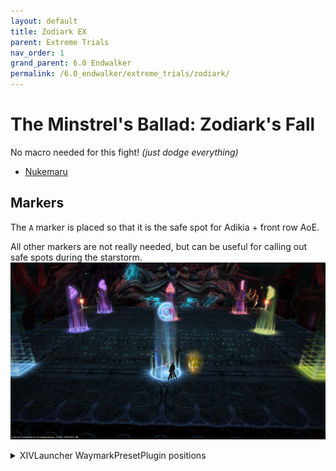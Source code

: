 ```yaml
---
layout: default
title: Zodiark EX
parent: Extreme Trials
nav_order: 1
grand_parent: 6.0 Endwalker
permalink: /6.0_endwalker/extreme_trials/zodiark/
---
```


# The Minstrel's Ballad: Zodiark's Fall

No macro needed for this fight! *(just dodge everything)*

- [Nukemaru](https://youtu.be/fg-NG2EQY-o)

## Markers

The `A` marker is placed so that it is the safe spot for Adikia + front row AoE.

All other markers are not really needed, but can be useful for calling out safe spots during the starstorm.
![](images/markers.jpg)
<details>
<summary>XIVLauncher WaymarkPresetPlugin positions</summary>

<div class="language-json highlighter-rouge"><div class="highlight"><pre class="highlight">
<code>{"Name":"Zodiark EX","MapID":803,"A":{"X":100.0,"Y":0.0,"Z":92.0,"ID":0,"Active":true},"B":{"X":114.0,"Y":0.0,"Z":100.0,"ID":1,"Active":true},"C":{"X":100.0,"Y":0.0,"Z":114.0,"ID":2,"Active":true},"D":{"X":86.0,"Y":0.0,"Z":100.0,"ID":3,"Active":true},"One":{"X":114.0,"Y":0.0,"Z":86.0,"ID":4,"Active":true},"Two":{"X":114.0,"Y":0.0,"Z":114.0,"ID":5,"Active":true},"Three":{"X":86.0,"Y":0.0,"Z":114.0,"ID":6,"Active":true},"Four":{"X":86.0,"Y":0.0,"Z":86.0,"ID":7,"Active":true}}
</code></pre></div></div>

</details>